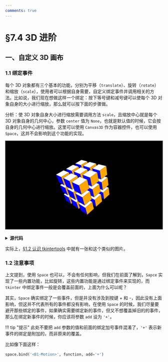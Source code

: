 ```yaml
---
comments: true
---
```


§7.4 3D 进阶
============

一、自定义 3D 画布
-----------------

### 1.1 绑定事件

每个 3D 对象都有三个基本的功能，分别为平移（`translate`）、旋转（`rotate`）和缩放（`scale`），使用者可以根据自身需要，自定义绑定事件并调用相关的方法。比如说，我们现在想做这样一个绑定：按下等号键和减号键可以使每个 3D 对象自身的大小进行缩放，那么就可以按下面的步骤做。

分析：使 3D 对象自身大小进行缩放需要调用方法 `scale`，且缩放中心就是每个 3D 对象自身的几何中心，参数 `center` 值为 `None`，也就是默认值的时候，它会按自身的几何中心进行缩放。这里可以使用 `Canvas3D` 作为容器控件，也可以使用 `Space`，这并不会影响到这个功能的实现。

![png](images/7.4-1.1-1.png)

<details><summary><b>源代码</b></summary>

```python
import tkintertools as tkt
from tkintertools import tools_3d as t3d

root = tkt.Tk('Bind Event', 1280, 720)
space = t3d.Space(root, 1280, 720, 0, 0, bg='black')

for a in -100, 0, 100:
    for b in -100, 0, 100:
        for c in -100, 0, 100:
            t3d.Cuboid(space, a - 50, b - 50, c - 50, 100, 100, 100,  # 创建正方体
                       color_fill_up='white', color_fill_down='yellow', color_fill_left='red',
                       color_fill_right='orange', color_fill_front='blue', color_fill_back='green')
space.space_sort()


def scale(event):
    """ 缩放事件 """
    k = 1.05 if event.keysym == 'equal' else 0.95 if event.keysym == 'minus' else 1  # 缩放比率
    for geo in space.geos():
        geo.scale(k, k, k)
        geo.update()
    space.space_sort()


root.bind('<Key-equal>', scale)  # 绑定等号按键
root.bind('<Key-minus>', scale)  # 绑定减号按键
root.mainloop()
```

</details>

实际上，[§1.2 认识 tkintertools](./1-2.md#21-高度可配置的控件) 中就有一张和这个类似的图片。

### 1.2 注意事项

上文提到，使用 `Space` 也可以，不会有任何影响，但我们在前面了解到，`Sapce` 实现了一些内置功能，比如旋转，这些内置功能是通过绑定事件来实现的，而 `tkinter` 中绑定事件一般是会覆盖前面的，上面为什么可以呢？

其实，`Space` 确实绑定了一些事件，但是并没有涉及到按键 + 和 -，因此没有上面影响，但这并不代表所有的事件都没有影响，在使用 `Space` 的时候，我们尽量要避开那些绑定的事件，如果确实需要绑定新的事件，但又不想覆盖掉旧的的事件，那么在绑定新事件的时候，你应该将参数 `add` 设为 `'+'`。

!!! tip "提示"
    此处不要把 `add` 参数的值和前面的绑定加号事件混淆了，`'+'` 表示新事件的绑定是附加的，而非原来的覆盖。

比如像下面这样：

```python
space.bind('<B1-Motion>', function, add='+')
```

